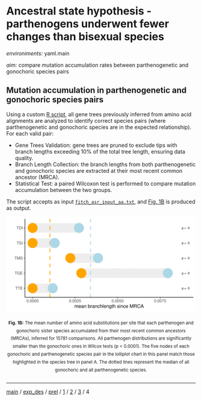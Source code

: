 # Ancestral state hypothesis - parthenogens underwent fewer changes than bisexual species

*environiments:* yaml.main

*aim:* compare mutation accumulation rates between parthenogenetic and gonochoric species pairs

## Mutation accumulation in parthenogenetic and gonochoric species pairs

Using a custom [R script](https://github.com/MattiaRag/timemaproject/blob/main/scripts/Rscripts/part_4.R), all gene trees previously inferred from amino acid alignments are analyzed to identify correct species pairs (where parthenogenetic and gonochoric species are in the expected relationship). For each valid pair:

* Gene Trees Validation: gene trees are pruned to exclude tips with branch lengths exceeding 10% of the total tree length, ensuring data quality.
* Branch Length Collection: the branch lengths from both parthenogenetic and gonochoric species are extracted at their most recent common ancestor (MRCA).
* Statistical Test: a paired Wilcoxon test is performed to compare mutation accumulation between the two groups.

The script accepts as input [`fitch_asr_input_aa.txt`](https://github.com/MattiaRag/timemaproject/tree/main/intermediate_files/fitch_asr_inputs), and [Fig. 1B](https://github.com/MattiaRag/timemaproject/blob/main/pictures/1B.pdf) is produced as output.


<div style="text-align: center;">
  <figure style="display: inline-block; text-align: center; margin: 0;">
    <img src="https://github.com/MattiaRag/timemaproject/blob/main/pictures/1B-1.png?raw=true" alt="Fig. 1B" width="600">
    <figcaption style="margin-top: 10px;">
      
<sub><strong>Fig. 1B:</strong> The mean number of amino acid substitutions per site that each parthenogen and gonochoric sister species accumulated from their most recent common ancestors (MRCAs), inferred for 15781 comparisons. All parthenogen distributions are significantly smaller than the gonochoric ones in Wilcox tests (p < 0.0001). The five nodes of each gonochoric and parthenogenetic species pair in the lolliplot chart in this panel match those highlighted in the species tree in panel A. The dotted lines represent the median of all gonochoric and all parthenogenetic species. </sub>
    </figcaption>
  </figure>
</div>

---


[main](https://github.com/MattiaRag/timemaproject/tree/main) /
[exp_des](https://github.com/MattiaRag/timemaproject/blob/main/markdowns/exp_design.md) /
[prel](https://github.com/MattiaRag/timemaproject/blob/main/markdowns/preliminary.md) /
[1](https://github.com/MattiaRag/timemaproject/blob/main/markdowns/part_1.md) /
[2](https://github.com/MattiaRag/timemaproject/blob/main/markdowns/part_2.md) /
[3](https://github.com/MattiaRag/timemaproject/blob/main/markdowns/part_3.md) /
4  

